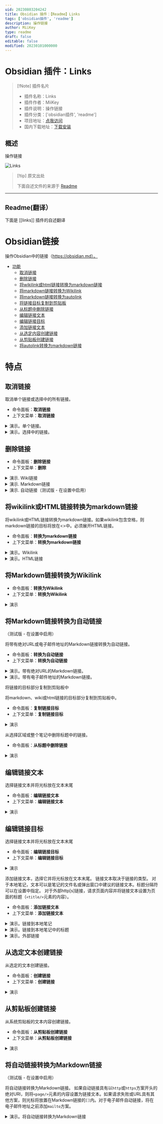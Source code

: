 ```yaml
---
uid: 20230803204242
title: Obsidian 插件：【Readme】Links
tags: ['obsidian插件', 'readme']
description: 操作链接
author: MiiKey
type: readme
draft: false
editable: false
modified: 20230101000000
---
```


# Obsidian 插件：Links

> [!Note] 插件名片
> - 插件名称：Links
> - 插件作者：MiiKey
> - 插件说明：操作链接
> - 插件分类：['obsidian插件', 'readme']
> - 项目地址：[点我访问](https://github.com/mii-key/obsidian-links)
> - 国内下载地址：[下载安装](https://pkmer.cn/products/plugin/pluginMarket/?links)

## 概述

操作链接

![Links](https://cdn.pkmer.cn/covers/links.gif!pkmer)

> [!tip] 原文出处
> 
>下面自述文件的来源于 [Readme](https://ghproxy.net/https://raw.githubusercontent.com/mii-key/obsidian-links/master/README.md)
> 

---

## Readme(翻译）

下面是 [[links]] 插件的自述翻译


# Obsidian链接 <!-- 在目录中省略 -->

操作Obsidian中的链接（https://obsidian.md）。

- [功能](#features)
  - [取消链接](#unlink)
  - [删除链接](#delete-link)
  - [将wikilink或html链接转换为markdown链接](#convert-wikilink-or-html-link-to-markdown-link)
  - [将markdown链接转换为Wikilink](#convert-markdown-link-to-wikilink)
  - [将markdown链接转换为autolink](#convert-markdown-link-to-autolink)
  - [将链接目标复制到剪贴板](#copy-link-destination-to-clipboard)
  - [从标题中删除链接](#remove-links-from-headings)
  - [编辑链接文本](#edit-link-text)
  - [编辑链接目标](#edit-link-destination)
  - [添加链接文本](#add-link-text)
  - [从选定内容创建链接](#create-link-from-selection)
  - [从剪贴板创建链接](#create-link-from-clipboard)
  - [将autolink转换为markdown链接](#convert-autolink-to-markdown-link)

# 特点

## 取消链接

取消单个链接或选择中的所有链接。

- 命令面板：**取消链接**
- 上下文菜单：**取消链接**

<details>
<summary>演示。单个链接。</summary>

![remove link](docs/img/unlink-link.gif)

</details>

<details>
<summary>演示。选择中的链接。</summary>

![remove link](docs/img/unlink-selection.gif)

</details>

## 删除链接

- 命令面板：**删除链接**
- 上下文菜单：**删除**

<details>
<summary>演示. Wiki链接</summary>

![delete link](docs/img/delete-wikilink.gif)

</details>

<details>
<summary>演示. Markdown链接</summary>

![delete link](docs/img/delete-markdown-link.gif)

</details>

<details>
<summary>演示. 自动链接（测试版 - 在设置中启用）</summary>

![delete link](docs/img/delete-autolink.gif)

</details>

## 将wikilink或HTML链接转换为markdown链接

将wikilink或HTML链接转换为markdown链接。如果wikilink包含空格，则markdown链接的目标将放在<>中。必须展开HTML链接。

- 命令面板：**转换为markdown链接**
- 上下文菜单：**转换为markdown链接**

<details>
<summary>演示。Wikilink</summary>

![将wikilink转换为markdown链接](docs/img/convert-wikilink-to-mdlink.gif)

</details>

<details>
<summary>演示。HTML链接</summary>

![将HTML链接转换为markdown链接](docs/img/convert-htmllink-to-mdlink.gif)

</details>

## 将Markdown链接转换为Wikilink
- 命令面板：**转换为Wikilink**
- 上下文菜单：**转换为Wikilink**


<details>
<summary>演示</summary>

![将Markdown链接转换为Wikilink](docs/img/convert-to-wikilink.gif)

</details>

## 将Markdown链接转换为自动链接

（测试版 - 在设置中启用）

将带有绝对URL或电子邮件地址的Markdown链接转换为自动链接。

- 命令面板：**转换为自动链接**
- 上下文菜单：**转换为自动链接**


<details>
<summary>演示。带有绝对URL的Markdown链接。</summary>

![将Markdown链接转换为维基链接](docs/img/convert-markdown-url-link-to-autolink.gif)

</details>

<details>
<summary>演示。带有电子邮件地址的Markdown链接。</summary>

![将Markdown链接转换为维基链接](docs/img/convert-markdown-email-link-to-autolink.gif)

</details>

将链接的目标部分复制到剪贴板中

将markdown、wiki或html链接的目标部分复制到剪贴板中。

- 命令面板：**复制链接目标**
- 上下文菜单：**复制链接目标**

<details>
<summary>演示</summary>

![将链接目标复制到剪贴板](docs/img/copy-link-destination.gif)

</details>

从选择区域或整个笔记中删除标题中的链接。

- 命令面板：**从标题中删除链接**

<details>
<summary>演示</summary>

![从标题中删除链接](docs/img/remove-links-from-headings.gif)

</details>

## 编辑链接文本

选择链接文本并将光标放在文本末尾

- 命令面板：**编辑链接文本**
- 上下文菜单：**编辑链接文本**

<details>
<summary>演示</summary>

![编辑链接文本](docs/img/edit-link-text.gif)

</details>

## 编辑链接目标

选择链接文本并将光标放在文本末尾

- 命令面板：**编辑链接目标**
- 上下文菜单：**编辑链接目标**

<details>
<summary>演示</summary>

![编辑链接文本](docs/img/edit-link-destination.gif)

</details>

添加链接文本，选择它并将光标放在文本末尾。
链接文本取决于链接的类型。
对于本地笔记，文本可以是笔记的文件名或弹出窗口中建议的链接文本。标题分隔符可以在设置中指定。
对于外部http[s]链接，请求页面内容并将链接文本设置为页面的标题（`<title/>`元素的内容）。

- 命令面板：**添加链接文本**
- 上下文菜单：**添加链接文本**

<details>
<summary>演示。链接到本地笔记</summary>

![链接到本地笔记](docs/img/add-link-text-local.gif)

</details>

<details>
<summary>演示。链接到本地笔记中的标题</summary>

![链接到本地笔记中的标题](docs/img/add-link-text-local-heading.gif)

</details>

<details>
<summary>演示。外部链接</summary>

![外部链接](docs/img/add-link-text-external.gif)

</details>

## 从选定文本创建链接
从选定的文本创建链接。

- 命令面板：**创建链接**
- 上下文菜单：**创建链接**


<details>
<summary>演示</summary>

![从选定文本创建链接](docs/img/create-wikilink-from-selection.gif)

</details>

## 从剪贴板创建链接
从系统剪贴板的文本内容创建链接。

- 命令面板：**从剪贴板创建链接**
- 上下文菜单：**从剪贴板创建链接**


<details>
<summary>演示</summary>

![从选择创建链接](docs/img/create-mdlink-from-clipboard.gif)

</details>

## 将自动链接转换为Markdown链接

（测试版 - 在设置中启用）

将自动链接转换为Markdown链接。
如果自动链接具有以`http`或`https`方案开头的绝对URI，则将`<page/>`元素的内容设置为链接文本。如果请求失败或URL具有其他方案，则光标将放置在Markdown链接的`[]`内。对于电子邮件自动链接，将在电子邮件地址之前添加`mailto`方案。

<details>
<summary>演示。将自动链接转换为Markdown链接</summary>

![转换为Markdown链接](/docs/img/convert-autolink-to-markdown-link.gif)

</details>




